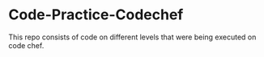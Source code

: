 # Code-Practice-Codechef
This repo consists of code on different levels that were being executed on code chef.
